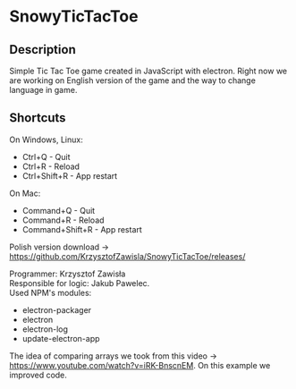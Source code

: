 # SnowyTicTacToe

## Description
Simple Tic Tac Toe game created in JavaScript with electron. Right now we are working on English version of the game and the way to change language in game.

## Shortcuts
On Windows, Linux:
  - Ctrl+Q - Quit
  - Ctrl+R - Reload
  - Ctrl+Shift+R - App restart
  
On Mac:
  - Command+Q - Quit
  - Command+R - Reload
  - Command+Shift+R - App restart
  
Polish version download -> https://github.com/KrzysztofZawisla/SnowyTicTacToe/releases/

Programmer: Krzysztof Zawisła  
Responsible for logic: Jakub Pawelec.  
Used NPM's modules:  
  - electron-packager  
  - electron  
  - electron-log  
  - update-electron-app  
  
The idea of comparing arrays we took from this video -> https://www.youtube.com/watch?v=iRK-BnscnEM. On this example we improved code.
  
